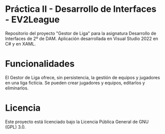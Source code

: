 # Práctica II - Desarrollo de Interfaces - EV2League

Repositorio del proyecto "Gestor de Liga" para la asignatura Desarrollo de Interfaces de 2º de DAM.
Aplicación desarrollada en Visual Studio 2022 en C# y en XAML.

# Funcionalidades

El Gestor de Liga ofrece, sin persistencia, la gestión de equipos y jugadores en una liga ficticia. Se pueden crear jugadores y equipos, editarlos y eliminarlos.

# Licencia

Este proyecto está licenciado bajo la Licencia Pública General de GNU (GPL) 3.0.
